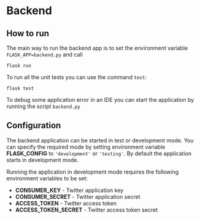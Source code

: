 # Backend
## How to run
The main way to run the backend app is to set the environment variable `FLASK_APP=backend.py` and call
```shell script
flask run
```
To run all the unit tests you can use the command `test`:
```shell script
flask test
```
To debug some application error in an IDE you can start the application by running the script `backend.py`
## Configuration
The backend application can be started in test or development mode. You can specify the required mode by setting environment variable **FLASK_CONFIG** to `'development'` or `'testing'`. By default the application starts in development mode.

Running the application in development mode requires the following environment variables to be set:
* **CONSUMER_KEY** - Twitter application key
* **CONSUMER_SECRET** - Twitter application secret
* **ACCESS_TOKEN** - Twitter access token
* **ACCESS_TOKEN_SECRET** - Twitter access token secret
